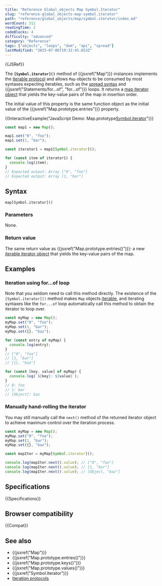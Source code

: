 ```yaml
---
title: "Reference Global_objects Map Symbol.Iterator"
slug: "reference-global_objects-map-symbol.iterator"
path: "reference/global_objects/map/symbol.iterator/index.md"
wordCount: 311
readingTime: 2
codeBlocks: 4
difficulty: "advanced"
category: "Reference"
tags: ["objects", "loops", "dom", "api", "spread"]
lastModified: "2025-07-06T19:32:45.653Z"
---
```



{{JSRef}}

The **`[Symbol.iterator]()`** method of {{jsxref("Map")}} instances implements the [iterable protocol](/en-US/docs/Web/JavaScript/Reference/Iteration_protocols) and allows `Map` objects to be consumed by most syntaxes expecting iterables, such as the [spread syntax](/en-US/docs/Web/JavaScript/Reference/Operators/Spread_syntax) and {{jsxref("Statements/for...of", "for...of")}} loops. It returns a [map iterator object](/en-US/docs/Web/JavaScript/Reference/Global_Objects/Iterator) that yields the key-value pairs of the map in insertion order.

The initial value of this property is the same function object as the initial value of the {{jsxref("Map.prototype.entries")}} property.

{{InteractiveExample("JavaScript Demo: Map.prototype[Symbol.iterator]()")}}

```js interactive-example
const map1 = new Map();

map1.set("0", "foo");
map1.set(1, "bar");

const iterator1 = map1[Symbol.iterator]();

for (const item of iterator1) {
  console.log(item);
}
// Expected output: Array ["0", "foo"]
// Expected output: Array [1, "bar"]
```

## Syntax

```js-nolint
map[Symbol.iterator]()
```

### Parameters

None.

### Return value

The same return value as {{jsxref("Map.prototype.entries()")}}: a new [iterable iterator object](/en-US/docs/Web/JavaScript/Reference/Global_Objects/Iterator) that yields the key-value pairs of the map.

## Examples

### Iteration using for...of loop

Note that you seldom need to call this method directly. The existence of the `[Symbol.iterator]()` method makes `Map` objects [iterable](/en-US/docs/Web/JavaScript/Reference/Iteration_protocols#the_iterable_protocol), and iterating syntaxes like the `for...of` loop automatically call this method to obtain the iterator to loop over.

```js
const myMap = new Map();
myMap.set("0", "foo");
myMap.set(1, "bar");
myMap.set({}, "baz");

for (const entry of myMap) {
  console.log(entry);
}
// ["0", "foo"]
// [1, "bar"]
// [{}, "baz"]

for (const [key, value] of myMap) {
  console.log(`${key}: ${value}`);
}
// 0: foo
// 1: bar
// [Object]: baz
```

### Manually hand-rolling the iterator

You may still manually call the `next()` method of the returned iterator object to achieve maximum control over the iteration process.

```js
const myMap = new Map();
myMap.set("0", "foo");
myMap.set(1, "bar");
myMap.set({}, "baz");

const mapIter = myMap[Symbol.iterator]();

console.log(mapIter.next().value); // ["0", "foo"]
console.log(mapIter.next().value); // [1, "bar"]
console.log(mapIter.next().value); // [Object, "baz"]
```

## Specifications

{{Specifications}}

## Browser compatibility

{{Compat}}

## See also

- {{jsxref("Map")}}
- {{jsxref("Map.prototype.entries()")}}
- {{jsxref("Map.prototype.keys()")}}
- {{jsxref("Map.prototype.values()")}}
- {{jsxref("Symbol.iterator")}}
- [Iteration protocols](/en-US/docs/Web/JavaScript/Reference/Iteration_protocols)
